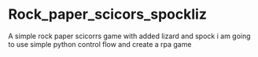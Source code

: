 # Rock_paper_scicors_spockliz
A simple rock paper scicorrs game with added lizard and spock
i am going to use simple python control flow and create a rpa game

